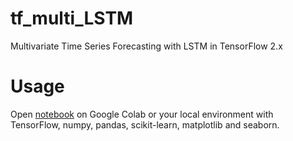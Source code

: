 # tf_multi_LSTM
Multivariate Time Series Forecasting with LSTM in TensorFlow 2.x

# Usage
Open [notebook](https://github.com/ishikawa08/tf_multi_LSTM/blob/main/notebooks/multi_lstm.ipynb) on Google Colab or your local environment with TensorFlow, numpy, pandas, scikit-learn, matplotlib and seaborn.
